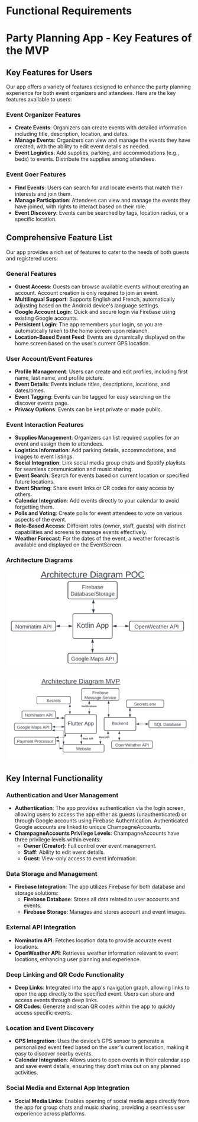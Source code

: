 # Functional Requirements

# Party Planning App - Key Features of the MVP

## Key Features for Users

Our app offers a variety of features designed to enhance the party planning experience for both event organizers and attendees. Here are the key features available to users:

### Event Organizer Features
- **Create Events**: Organizers can create events with detailed information including title, description, location, and dates.
- **Manage Events**: Organizers can view and manage the events they have created, with the ability to edit event details as needed.
- **Event Logistics**: Add supplies, parking, and accommodations (e.g., beds) to events. Distribute the supplies among attendees.

### Event Goer Features
- **Find Events**: Users can search for and locate events that match their interests and join them.
- **Manage Participation**: Attendees can view and manage the events they have joined, with rights to interact based on their role.
- **Event Discovery**: Events can be searched by tags, location radius, or a specific location.

## Comprehensive Feature List

Our app provides a rich set of features to cater to the needs of both guests and registered users:

### General Features
- **Guest Access**: Guests can browse available events without creating an account. Account creation is only required to join an event.
- **Multilingual Support**: Supports English and French, automatically adjusting based on the Android device's language settings.
- **Google Account Login**: Quick and secure login via Firebase using existing Google accounts.
- **Persistent Login**: The app remembers your login, so you are automatically taken to the home screen upon relaunch.
- **Location-Based Event Feed**: Events are dynamically displayed on the home screen based on the user's current GPS location.

### User Account/Event Features
- **Profile Management**: Users can create and edit profiles, including first name, last name, and profile picture.
- **Event Details**: Events include titles, descriptions, locations, and dates/times.
- **Event Tagging**: Events can be tagged for easy searching on the discover events page.
- **Privacy Options**: Events can be kept private or made public.

### Event Interaction Features
- **Supplies Management**: Organizers can list required supplies for an event and assign them to attendees.
- **Logistics Information**: Add parking details, accommodations, and images to event listings.
- **Social Integration**: Link social media group chats and Spotify playlists for seamless communication and music sharing.
- **Event Search**: Search for events based on current location or specified future locations.
- **Event Sharing**: Share event links or QR codes for easy access by others.
- **Calendar Integration**: Add events directly to your calendar to avoid forgetting them.
- **Polls and Voting**: Create polls for event attendees to vote on various aspects of the event.
- **Role-Based Access**: Different roles (owner, staff, guests) with distinct capabilities and screens to manage events effectively.
- **Weather Forecast**: For the dates of the event, a weather forecast is available and displayed on the EventScreen.

### Architecture Diagrams

<img src="../Resources/Arch_Diag_POC.png" alt="Architecture Diagram POC" width="500" />
<br><br>
<img src="../Resources/Arch_Diag_MVP.png" alt="Architecture Diagram MVP" width="500" />

## Key Internal Functionality

### Authentication and User Management
- **Authentication**: The app provides authentication via the login screen, allowing users to access the app either as guests (unauthenticated) or through Google accounts using Firebase Authentication. Authenticated Google accounts are linked to unique ChampagneAccounts.
- **ChampagneAccounts Privilege Levels**: ChampagneAccounts have three privilege levels within events:
  - **Owner (Creator)**: Full control over event management.
  - **Staff**: Ability to edit event details.
  - **Guest**: View-only access to event information.

### Data Storage and Management
- **Firebase Integration**: The app utilizes Firebase for both database and storage solutions:
  - **Firebase Database**: Stores all data related to user accounts and events.
  - **Firebase Storage**: Manages and stores account and event images.

### External API Integration
- **Nominatim API**: Fetches location data to provide accurate event locations.
- **OpenWeather API**: Retrieves weather information relevant to event locations, enhancing user planning and experience.

### Deep Linking and QR Code Functionality
- **Deep Links**: Integrated into the app's navigation graph, allowing links to open the app directly to the specified event. Users can share and access events through deep links.
- **QR Codes**: Generate and scan QR codes within the app to quickly access specific events.

### Location and Event Discovery
- **GPS Integration**: Uses the device’s GPS sensor to generate a personalized event feed based on the user's current location, making it easy to discover nearby events.
- **Calendar Integration**: Allows users to open events in their calendar app and save event details, ensuring they don’t miss out on any planned activities.

### Social Media and External App Integration
- **Social Media Links**: Enables opening of social media apps directly from the app for group chats and music sharing, providing a seamless user experience across platforms.